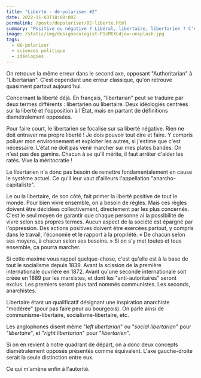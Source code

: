 ```yaml
---
title: "Liberté - dé·polariser #2"
date: 2022-11-03T18:00:00Z
permalink: /posts/depolariser/02-liberte.html
summary: "Positive ou négative ? Libéral, libertaire, libertarien ? C'est quoi, au juste, la liberté ?"
image: /static/img/designecologist-P1sMtXL4jow-unsplash.jpg
tags:
  - dé·polariser
  - sciences politique
  - idéologies
---
```


On retrouve la même erreur dans le second axe, opposant "Authoritarian" à "Libertarian".
C'est cependant une erreur classique, qu'on retrouve quasiment partout aujourd'hui.

Concernant la liberté déjà. En français, "libertarian" peut se traduire par deux termes différents : libertarien ou libertaire.
Deux idéologies centrées sur la liberté et l'opposition à l'État, mais en partant de définitions diamétralement opposées.

Pour faire court, le libertarien se focalise sur sa liberté négative.
Rien ne doit entraver ma propre liberté !
Je dois pouvoir tout dire et faire.
Y compris polluer mon environnement et exploiter les autres, si j'estime que c'est nécessaire.
L'état ne doit pas venir marcher sur mes plates bandes.
On n'est pas des gamins.
Chacun à se qu'il mérite, il faut arrêter d'aider les ratés.
Vive la méritocratie !

Le libertarien n'a donc pas besoin de remettre fondamentalement en cause le système actuel.
Ce qu'il leur vaut d'ailleurs l'appellation "anarcho-capitaliste".

Le ou la libertaire, de son côté, fait primer la liberté positive de tout le monde.
Pour bien vivre ensemble, on a besoin de règles.
Mais ces règles doivent être décidées collectivement, directement par les plus concernés.
C'est le seul moyen de garantir que chaque personne ai la possibilité de vivre selon ses propres termes.
Aucun aspect de la société est épargné par l'oppression.
Des actions positives doivent être exercées partout, y compris dans le travail, l'économie et le rapport à la propriété.
« De chacun selon ses moyens, à chacun selon ses besoins. »
Si on s'y met toutes et tous ensemble, ça pourra marcher.

Si cette maxime vous rappel quelque-chose, c'est qu'elle est à la base de tout le socialisme depuis 1839.
Avant la scission de la première internationale ouvrière en 1872.
Avant qu'une seconde internationale soit créée en 1889 par les marxistes, et dont les "anti-autoritaires" seront exclus.
Les premiers seront plus tard nommés communistes.
Les seconds, anarchistes.

Libertaire étant un qualificatif désignant une inspiration anarchiste "modérée" (pour pas faire peur au bourgeois).
On parle ainsi de communisme-libertaire, socialisme-libertaire, etc.

Les anglophones disent même "_left libertarian_" ou "_social libertarian_" pour "_libertaire_", et "_right libertarian_" pour "_libertarien_".

Si on en revient à notre quadrant de départ, on a donc deux concepts diamétralement opposés présentés comme équivalent.
L'axe gauche-droite serait la seule distinction entre eux.

Ce qui m'amène enfin à l'autorité.